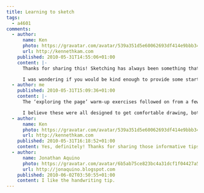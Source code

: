 ```yaml
---
title: Learning to sketch
tags:
  - a4601
comments:
  - author:
      name: Ken
      photo: https://gravatar.com/avatar/539a351d5e60062693df414e9bbb3465
      url: http://kennethkam.com
    published: 2010-05-31T14:55:06+01:00
    content: |-
      Thanks for sharing this! Sketching has always been something that I wanted to learn and seeing your sketches on Flickr has provided motivation for me to get my sketching book out again and to start drawing.

      I was wondering if you would be kind enough to provide some starter tips for beginners? I am interested in those ‘exploring the page’ warm-up exercises. Was it for warm-up and building up the confidence to start drawing?
  - author: me
    published: 2010-05-31T15:09:36+01:00
    content: |-
      The ‘exploring the page’ warm-up exercises followed on from a few others I haven’t shown. For example we drew straight lines, grids and circles, drew in the air (looking at an object on the table and exploring the surface in space) and created doodles that we then had to convert into objects – real or imaginary.

      I believe these were all designed to get comfortable drawing, both for yourself and in front of others. The goal of exploring the page was perhaps to get familiar with the space available and not be afraid of making marks on it. We were asked to explore the page as if it were a room, drawing a continuous line, entering on one side of the page, exiting on another once we felt we had explored the space enough. Hope this helps!
  - author:
      name: Ken
      photo: https://gravatar.com/avatar/539a351d5e60062693df414e9bbb3465
      url: http://kennethkam.com
    published: 2010-05-31T16:18:52+01:00
    content: Yes, definitely! Thanks for sharing those informative tips. I have no excuse to put off drawing now :D
  - author:
      name: Jonathan Aquino
      photo: https://gravatar.com/avatar/6b5ab75ce823bc4a31dcf1f04427a582
      url: http://jonaquino.blogspot.com
    published: 2010-06-02T03:50:55+01:00
    content: I like the handwriting tip.
---
```

